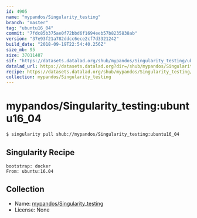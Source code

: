 ```yaml
---
id: 4905
name: "mypandos/Singularity_testing"
branch: "master"
tag: "ubuntu16_04"
commit: "7fdc85b375ae0f72bbd6f1694eeb57b8235838ab"
version: "37e93f21a782ddcc6ece2cf7d3321242"
build_date: "2018-09-19T22:54:40.256Z"
size_mb: 95
size: 37011487
sif: "https://datasets.datalad.org/shub/mypandos/Singularity_testing/ubuntu16_04/2018-09-19-7fdc85b3-37e93f21/37e93f21a782ddcc6ece2cf7d3321242.simg"
datalad_url: https://datasets.datalad.org?dir=/shub/mypandos/Singularity_testing/ubuntu16_04/2018-09-19-7fdc85b3-37e93f21/
recipe: https://datasets.datalad.org/shub/mypandos/Singularity_testing/ubuntu16_04/2018-09-19-7fdc85b3-37e93f21/Singularity
collection: mypandos/Singularity_testing
---
```


# mypandos/Singularity_testing:ubuntu16_04

```bash
$ singularity pull shub://mypandos/Singularity_testing:ubuntu16_04
```

## Singularity Recipe

```singularity
bootstrap: docker
From: ubuntu:16.04
```

## Collection

 - Name: [mypandos/Singularity_testing](https://github.com/mypandos/Singularity_testing)
 - License: None

